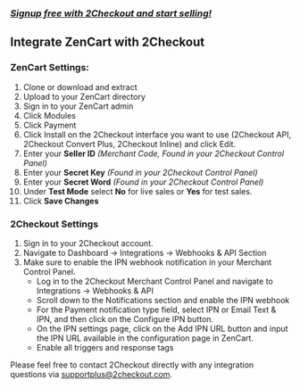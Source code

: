 ### _[Signup free with 2Checkout and start selling!](https://www.2checkout.com/referral?r=git2co)_

Integrate ZenCart with 2Checkout
----------------------------------------

### ZenCart Settings:
1. Clone or download and extract
2. Upload to your ZenCart directory
3. Sign in to your ZenCart admin
4. Click Modules
5. Click Payment
6. Click Install on the 2Checkout interface you want to use (2Checkout API, 2Checkout Convert Plus, 2Checkout Inline) and click Edit.
7. Enter your **Seller ID** _(Merchant Code, Found in your 2Checkout Control Panel)_
8. Enter your **Secret Key** _(Found in your 2Checkout Control Panel)_
9. Enter your **Secret Word** _(Found in your 2Checkout Control Panel)_
10. Under **Test Mode** select **No** for live sales or **Yes** for test sales.
11. Click **Save Changes**


### 2Checkout Settings

1. Sign in to your 2Checkout account. 
2. Navigate to Dashboard → Integrations → Webhooks & API Section
3. Make sure to enable the IPN webhook notification in your Merchant Control Panel.
	- Log in to the 2Checkout Merchant Control Panel and navigate to Integrations → Webhooks & API
	- Scroll down to the Notifications section and enable the IPN webhook
	- For the Payment notification type field, select IPN or Email Text & IPN, and then click on the Configure IPN button.
	- On the IPN settings page, click on the Add IPN URL button and input the IPN URL available in the configuration page in ZenCart.
	- Enable all triggers and response tags

Please feel free to contact 2Checkout directly with any integration questions via supportplus@2checkout.com.

